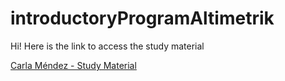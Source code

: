 # introductoryProgramAltimetrik

Hi! Here is the link to access the study material

[Carla Méndez - Study Material](https://docs.google.com/document/d/1WVczfWHjRDK57HTFJFT52gAGszqxZo9QvZSxE8ubdbE/edit#heading=h.7gzizx4e2g1u)
